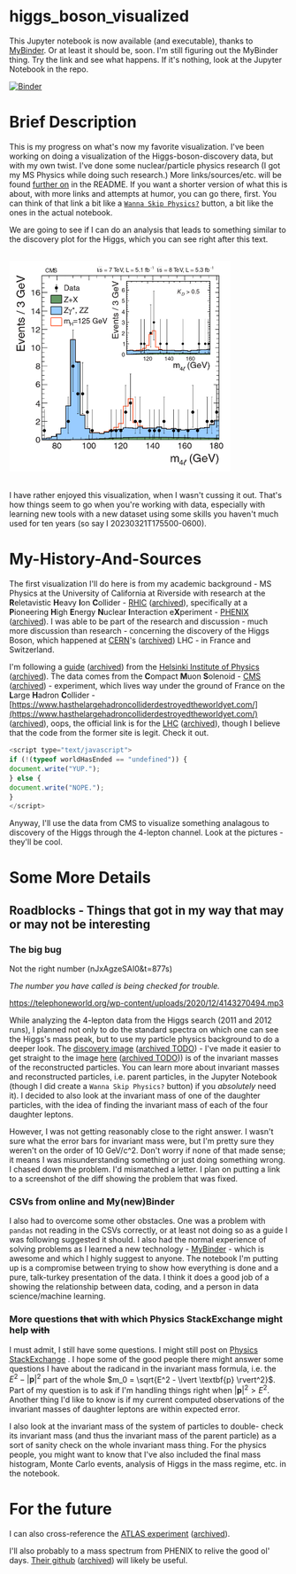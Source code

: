 # higgs_boson_visualized

This Jupyter notebook is now available (and executable), thanks to 
[MyBinder](https://mybinder.org/). Or at least it should be, soon. 
I'm still figuring out the MyBinder thing. Try the link and see what
happens. If it's nothing, look at the Jupyter Notebook in the repo.

[![Binder](https://mybinder.org/badge_logo.svg)](https://mybinder.org/v2/gh/bballdave025/higgs_boson_visualized/main?labpath=Higgs_Boson_Discovery_Visualization.ipynb)


# Brief Description

This is my progress on what's now my favorite visualization. I've been
working on doing a visualization of the Higgs-boson-discovery data, but with
my own twist. I've done some nuclear/particle physics research (I got my
MS Physics while doing such research.) More links/sources/etc. will be found
[further on](#My-History-And-Sources) in the README. If you want a shorter
version of what this is about, with more links and attempts at humor, you
can go there, first. You can think of that link a bit like a
[`Wanna Skip Physics?`](#My-History-And-Sources) button, a bit like the ones
in the actual notebook.

We are going to see if I can do an analysis that leads to something similar to
the discovery plot for the Higgs, which you can see right after this text.

<br/>
<div>
  <img src="./publication_4lepton_spectrum.png"
       alt="Publication histogram - our goal for the analysis is to be similar to this"
       width="400px">
</div>
<br/>

I have rather enjoyed this visualization, when I wasn't cussing it out.
That's how things seem to go when you're working with data, especially with
learning new tools with a new dataset using some skills you haven't much
used for ten years (so say I 20230321T175500-0600). 


# My-History-And-Sources

The first visualization I'll do here is from my academic background - MS Physics at the University of California at Riverside with research at the **R**eletavistic **H**eavy **I**on **C**ollider - [RHIC](https://www.bnl.gov/rhic/) ([archived](https://web.archive.org/web/20230303001906/https://www.bnl.gov/rhic/)), specifically at a **P**ioneering **H**igh **E**nergy **N**uclear **I**nteraction e**X**periment - [PHENIX](https://www.phenix.bnl.gov/) ([archived](https://web.archive.org/web/20230305034745/https://www.phenix.bnl.gov/)). I was able to be part of the research and discussion - much more discussion than research - concerning the discovery of the Higgs Boson, which happened at [CERN](https://www.home.cern/)'s ([archived](https://web.archive.org/web/20230305014745/https://www.home.cern/)) LHC - in France and Switzerland.

I'm following a [guide](https://opendata-education.github.io/en_Workshops/exercises/discussion.html) ([archived](https://web.archive.org/web/20230305034951/https://opendata-education.github.io/en_Workshops/exercises/discussion.html)) from the [Helsinki Institute of Physics](https://www.hip.fi/) ([archived](https://web.archive.org/web/20230305040722/https://www.hip.fi/)). The data comes from the **C**ompact **M**uon **S**olenoid - [CMS](https://home.cern/science/experiments/cms) ([archived](https://web.archive.org/web/20230305041155/https://home.cern/science/experiments/cms)) - experiment, which lives way under the ground of France on the **L**arge **H**adron **C**ollider - [https://www.hasthelargehadroncolliderdestroyedtheworldyet.com/](https://www.hasthelargehadroncolliderdestroyedtheworldyet.com/) ([archived](https://web.archive.org/web/20230216163611/https://hasthelargehadroncolliderdestroyedtheworldyet.com/)), oops, the official link is for the [LHC](https://www.home.cern/science/accelerators/large-hadron-collider) ([archived](https://web.archive.org/web/20230305041346/https://www.home.cern/science/accelerators/large-hadron-collider)), though I believe that the code from the former site is legit. Check it out.

```javascript
<script type="text/javascript">
if (!(typeof worldHasEnded == "undefined")) {
document.write("YUP.");
} else {
document.write("NOPE.");
}
</script>
```

Anyway, I'll use the data from CMS to visualize something analagous to discovery of the Higgs through the 4-lepton channel. Look at the pictures - they'll be cool. 

# Some More Details

## Roadblocks - Things that got in my way that may or may not be interesting

### The big bug

Not the right number (nJxAgzeSAI0&t=877s)

_The number you have called is being checked for trouble._

https://telephoneworld.org/wp-content/uploads/2020/12/4143270494.mp3

While analyzing the 
4-lepton data from the Higgs search (2011 and 2012 runs), I planned not
only to do the standard spectra on which one can see the Higgs's mass peak,
but to use my particle physics background to do a deeper look. The [discovery
image](https://inspirehep.net/literature/1124338) ([archived TODO]()) - I've 
made it easier to get straight to the image 
[here](https://inspirehep.net/files/6d3aa0c4fbefece34158f7f0c6e2e818) 
([archived TODO](#))) 
is of the invariant masses of the reconstructed particles. You can learn
more about invariant masses and reconstructed particles, 
i.e. parent particles, 
in the Jupyter Notebook (though I did create a `Wanna Skip Physics?` button) 
if you _absolutely_ need it). I decided to also look at the invariant mass of 
one of the daughter particles, with the idea of finding the invariant mass of
each of the four daughter leptons. 

However, I was not getting reasonably close to the right answer. 
I wasn't sure 
what the error bars for invariant mass were, but I'm pretty sure they 
weren't
on the order of 10 GeV/c^2. Don't worry if none of that made sense; 
it means 
I was misunderstanding something or just doing something wrong. I chased 
down the problem. I'd mismatched a letter. I plan on putting a link to a
screenshot of the diff showing the problem that was fixed.

### CSVs from online and My(new)Binder

I also had to overcome some other obstacles. One was a problem with
`pandas` not reading in the CSVs correctly, or at least not doing so as
a guide I was following suggested it
should. I also had the normal experience of solving problems as I learned a
new technology - [MyBinder](https://mybinder.org/) - which is awesome and 
which I highly suggest
to anyone. The notebook I'm putting up is a compromise between trying to show
how everything is done and a pure, talk-turkey presentation of the data. I
think it does a good job of a showing the relationship between data, coding,
and a person in data science/machine learning.

### More questions <strike>that</strike> **with which** Physics StackExchange might help <strike>with</strike>

I must admit, I still have some questions. I might still post on [Physics
StackExchange](https://physics.stackexchange.com/) . I hope some of the good
people there might answer some questions I have about
the radicand in the invariant
mass formula, i.e. the $E^2 - \lvert \textbf{p} \rvert^2$ part of the whole
$m_0 = \sqrt{E^2 - \lvert \textbf{p} \rvert^2}$. 
Part of my question is to ask 
if I'm handling things right when $\lvert \textbf{p} \rvert^2  >  E^2$.
Another thing I'd like to know is if my current computed observations of the
invariant masses of daughter leptons are within expected error.


I also look at the invariant mass of the system of particles to double-
check its invariant mass (and thus the invariant mass of the parent particle)
as a sort of sanity check on the whole invariant mass thing. For the physics
people, you might want to know that I've also included the final
mass histogram, Monte Carlo events, analysis of Higgs in the mass
regime, etc. in the notebook.


# For the future

I can also cross-reference the [ATLAS experiment](https://github.com/atlas-outreach-data-tools/notebooks-collection-opendata) ([archived](https://web.archive.org/web/20230305041631/https://github.com/atlas-outreach-data-tools/notebooks-collection-opendata)).

I'll also probably to a mass spectrum from PHENIX to relive the good ol' days. [Their github](https://github.com/PhenixCollaboration) ([archived](https://web.archive.org/web/20230305041735/https://github.com/PhenixCollaboration)) will likely be useful.
